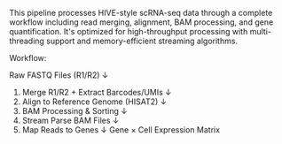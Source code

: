 This pipeline processes HIVE-style scRNA-seq data through a complete workflow including read merging, alignment, BAM processing, and gene quantification. It's optimized for high-throughput processing with multi-threading support and memory-efficient streaming algorithms.

Workflow:

Raw FASTQ Files (R1/R2)
        ↓
1. Merge R1/R2 + Extract Barcodes/UMIs
        ↓
2. Align to Reference Genome (HISAT2)
        ↓
3. BAM Processing & Sorting
        ↓
4. Stream Parse BAM Files
        ↓
5. Map Reads to Genes
        ↓
Gene × Cell Expression Matrix
